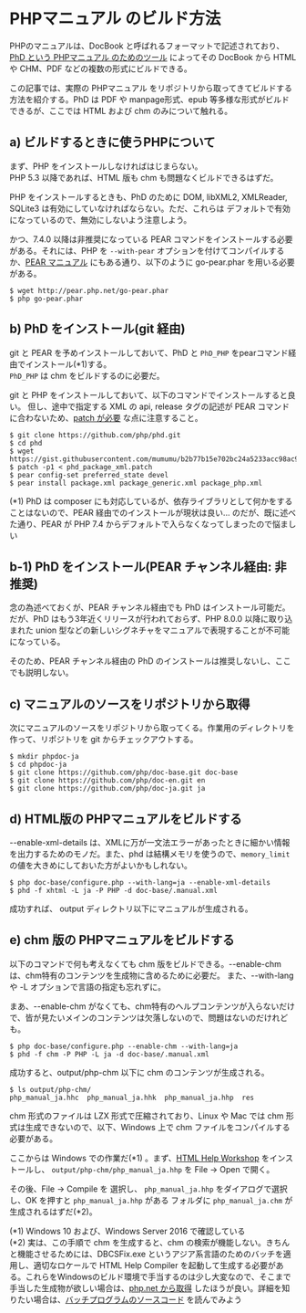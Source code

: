 # PHPマニュアル のビルド方法

PHPのマニュアルは、DocBook と呼ばれるフォーマットで記述されており、[PhD という PHPマニュアル のためのツール](https://wiki.php.net/doc/phd) によってその DocBook から HTML や CHM、PDF などの複数の形式にビルドできる。

この記事では、実際の PHPマニュアル をリポジトリから取ってきてビルドする方法を紹介する。PhD は PDF や manpage形式、epub 等多様な形式がビルドできるが、ここでは HTML および chm のみについて触れる。

## a) ビルドするときに使うPHPについて

まず、PHP をインストールしなければはじまらない。  
PHP 5.3 以降であれば、HTML 版も chm も問題なくビルドできるはずだ。

PHP をインストールするときも、PhD のために DOM, libXML2, XMLReader, SQLite3 は有効にしていなければならない。ただ、これらは デフォルトで有効になっているので、無効にしないよう注意しよう。

かつ、7.4.0 以降は非推奨になっている PEAR コマンドをインストールする必要がある。それには、PHP を `--with-pear` オプションを付けてコンパイルするか、[PEAR マニュアル](https://pear.php.net/manual/en/installation.getting.php) にもある通り、以下のように go-pear.phar を用いる必要がある。

```
$ wget http://pear.php.net/go-pear.phar
$ php go-pear.phar
```

## b) PhD をインストール(git 経由)

git と PEAR を予めインストールしておいて、PhD と `PhD_PHP` をpearコマンド経由でインストール(\*1)する。  
`PhD_PHP` は chm をビルドするのに必要だ。

git と PHP をインストールしておいて、以下のコマンドでインストールすると良い。
但し、途中で指定する XML の api, release タグの記述が PEAR コマンドに合わないため、[patch が必要](https://gist.github.com/mumumu/b2b77b15e702bc24a5233acc98ac913a) な点に注意すること。

```
$ git clone https://github.com/php/phd.git
$ cd phd
$ wget https://gist.githubusercontent.com/mumumu/b2b77b15e702bc24a5233acc98ac913a/raw/b6de89e378296d6f0bfa4e21d564ebf85a539ff5/phd_package_xml.patch
$ patch -p1 < phd_package_xml.patch
$ pear config-set preferred_state devel
$ pear install package.xml package_generic.xml package_php.xml
```

(\*1) PhD は composer にも対応しているが、依存ライブラリとして何かをすることはないので、PEAR 経由でのインストールが現状は良い... のだが、既に述べた通り、PEAR が PHP 7.4 からデフォルトで入らなくなってしまったので悩ましい  

## b-1) PhD をインストール(PEAR チャンネル経由: 非推奨)

念の為述べておくが、PEAR チャンネル経由でも PhD はインストール可能だ。だが、PhD はもう3年近くリリースが行われておらず、PHP 8.0.0 以降に取り込まれた union 型などの新しいシグネチャをマニュアルで表現することが不可能になっている。

そのため、PEAR チャンネル経由の PhD のインストールは推奨しないし、ここでも説明しない。

## c) マニュアルのソースをリポジトリから取得

次にマニュアルのソースをリポジトリから取ってくる。作業用のディレクトリを作って、リポジトリを git からチェックアウトする。

```
$ mkdir phpdoc-ja
$ cd phpdoc-ja
$ git clone https://github.com/php/doc-base.git doc-base
$ git clone https://github.com/php/doc-en.git en
$ git clone https://github.com/php/doc-ja.git ja
```

## d) HTML版の PHPマニュアルをビルドする

--enable-xml-details は、XMLに万が一文法エラーがあったときに細かい情報を出力するためのモノだ。また、phd は結構メモリを使うので、`memory_limit` の値を大きめにしておいた方がよいかもしれない。

```
$ php doc-base/configure.php --with-lang=ja --enable-xml-details
$ phd -f xhtml -L ja -P PHP -d doc-base/.manual.xml
```

成功すれば、 output ディレクトリ以下にマニュアルが生成される。

## e) chm 版の PHPマニュアルをビルドする

以下のコマンドで何も考えなくても chm 版をビルドできる。--enable-chm は、chm特有のコンテンツを生成物に含めるために必要だ。 また、--with-lang や -L オプションで言語の指定も忘れずに。

まあ、--enable-chm がなくても、chm特有のヘルプコンテンツが入らないだけで、皆が見たいメインのコンテンツは欠落しないので、問題はないのだけれども。

```
$ php doc-base/configure.php --enable-chm --with-lang=ja
$ phd -f chm -P PHP -L ja -d doc-base/.manual.xml
```

成功すると、output/php-chm 以下に chm のコンテンツが生成される。

```
$ ls output/php-chm/
php_manual_ja.hhc  php_manual_ja.hhk  php_manual_ja.hhp  res
```

chm 形式のファイルは LZX 形式で圧縮されており、Linux や Mac では chm 形式は生成できないので、以下、Windows 上で chm ファイルをコンパイルする必要がある。

ここからは Windows での作業だ(\*1) 。まず、[HTML Help Workshop](http://msdn.microsoft.com/en-us/library/ms669985.aspx) をインストールし、 `output/php-chm/php_manual_ja.hhp` を File -> Open で開く。

その後、File -> Compile を 選択し、 `php_manual_ja.hhp` をダイアログで選択し、OK を押すと `php_manual_ja.hhp` がある フォルダに `php_manual_ja.chm` が生成されるはずだ(\*2)。

(\*1) Windows 10 および、Windows Server 2016 で確認している  
(\*2) 実は、この手順で chm を生成すると、chm の検索が機能しない。きちんと機能させるためには、DBCSFix.exe というアジア系言語のためのバッチを適用し、適切なロケールで HTML Help Compiler を起動して生成する必要がある。これらをWindowsのビルド環境で手当するのは少し大変なので、そこまで手当した生成物が欲しい場合は、[php.net から取得](http://www.php.net/download-docs.php) したほうが良い。詳細を知りたい場合は、[バッチプログラムのソースコード](http://svn.php.net/viewvc/phpdoc/doc-base/trunk/scripts/build-chms.php?revision=333535&view=markup) を読んでみよう
